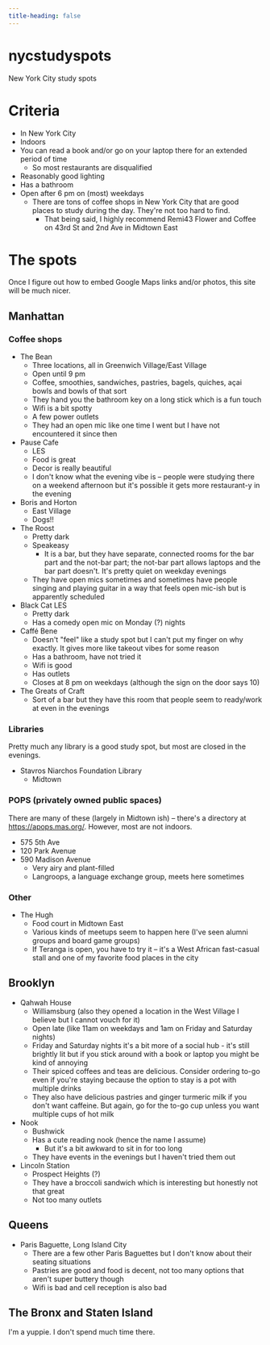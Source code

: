 ```yaml
---
title-heading: false
---
```


# nycstudyspots
New York City study spots

# Criteria
* In New York City
* Indoors
* You can read a book and/or go on your laptop there for an extended period of time
    * So most restaurants are disqualified
* Reasonably good lighting
* Has a bathroom
* Open after 6 pm on (most) weekdays
    * There are tons of coffee shops in New York City that are good places to study during the day. They're not too hard to find.
        * That being said, I highly recommend Remi43 Flower and Coffee on 43rd St and 2nd Ave in Midtown East
     
# The spots
Once I figure out how to embed Google Maps links and/or photos, this site will be much nicer.

## Manhattan

### Coffee shops
* The Bean
    * Three locations, all in Greenwich Village/East Village
    * Open until 9 pm
    * Coffee, smoothies, sandwiches, pastries, bagels, quiches, açai bowls and bowls of that sort
    * They hand you the bathroom key on a long stick which is a fun touch
    * Wifi is a bit spotty
    * A few power outlets
    * They had an open mic like one time I went but I have not encountered it since then
* Pause Cafe
    * LES
    * Food is great
    * Decor is really beautiful
    * I don't know what the evening vibe is – people were studying there on a weekend afternoon but it's possible it gets more restaurant-y in the evening
* Boris and Horton
    * East Village
    * Dogs!!
* The Roost
    * Pretty dark
    * Speakeasy
        * It is a bar, but they have separate, connected rooms for the bar part and the not-bar part; the not-bar part allows laptops and the bar part doesn't. It's pretty quiet on weekday evenings
    * They have open mics sometimes and sometimes have people singing and playing guitar in a way that feels open mic-ish but is apparently scheduled
* Black Cat LES
    * Pretty dark
    * Has a comedy open mic on Monday (?) nights 
* Caffé Bene
    * Doesn't "feel" like a study spot but I can't put my finger on why exactly. It gives more like takeout vibes for some reason
    * Has a bathroom, have not tried it
    * Wifi is good
    * Has outlets
    * Closes at 8 pm on weekdays (although the sign on the door says 10)
* The Greats of Craft
    * Sort of a bar but they have this room that people seem to ready/work at even in the evenings
   
### Libraries
Pretty much any library is a good study spot, but most are closed in the evenings.

* Stavros Niarchos Foundation Library
    * Midtown

### POPS (privately owned public spaces)
There are many of these (largely in Midtown ish) – there's a directory at https://apops.mas.org/. However, most are not indoors. 
* 575 5th Ave
* 120 Park Avenue
* 590 Madison Avenue
    * Very airy and plant-filled
    * Langroops, a language exchange group, meets here sometimes
 
### Other
* The Hugh
    * Food court in Midtown East
    * Various kinds of meetups seem to happen here (I've seen alumni groups and board game groups)
    * If Teranga is open, you have to try it – it's a West African fast-casual stall and one of my favorite food places in the city

## Brooklyn
* Qahwah House
    * Williamsburg (also they opened a location in the West Village I believe but I cannot vouch for it)
    * Open late (like 11am on weekdays and 1am on Friday and Saturday nights)
    * Friday and Saturday nights it's a bit more of a social hub - it's still brightly lit but if you stick around with a book or laptop you might be kind of annoying
    * Their spiced coffees and teas are delicious. Consider ordering to-go even if you're staying because the option to stay is a pot with multiple drinks
    * They also have delicious pastries and ginger turmeric milk if you don't want caffeine. But again, go for the to-go cup unless you want multiple cups of hot milk
* Nook
    * Bushwick
    * Has a cute reading nook (hence the name I assume)
        * But it's a bit awkward to sit in for too long
    * They have events in the evenings but I haven't tried them out 
* Lincoln Station
    * Prospect Heights (?)
    * They have a broccoli sandwich which is interesting but honestly not that great
    * Not too many outlets

## Queens
* Paris Baguette, Long Island City
    * There are a few other Paris Baguettes but I don't know about their seating situations
    * Pastries are good and food is decent, not too many options that aren't super buttery though
    * Wifi is bad and cell reception is also bad 

## The Bronx and Staten Island
I'm a yuppie. I don't spend much time there. 
